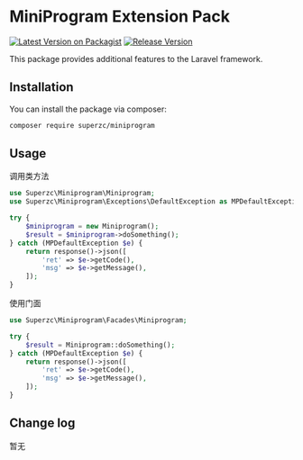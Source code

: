 # MiniProgram Extension Pack

[![Latest Version on Packagist](https://img.shields.io/packagist/v/superzc/miniprogram.svg?style=flat-square)](https://packagist.org/packages/superzc/miniprogram)
[![Release Version](https://img.shields.io/badge/release-1.0.1-red.svg)](https://github.com/supermanzcj/miniprogram/releases)

This package provides additional features to the Laravel framework.


## Installation

You can install the package via composer:

```bash
composer require superzc/miniprogram
```

## Usage

调用类方法
```php
use Superzc\Miniprogram\Miniprogram;
use Superzc\Miniprogram\Exceptions\DefaultException as MPDefaultException;

try {
    $miniprogram = new Miniprogram();
    $result = $miniprogram->doSomething();
} catch (MPDefaultException $e) {
    return response()->json([
        'ret' => $e->getCode(),
        'msg' => $e->getMessage(),
    ]);
}
```

使用门面
```php
use Superzc\Miniprogram\Facades\Miniprogram;

try {
    $result = Miniprogram::doSomething();
} catch (MPDefaultException $e) {
    return response()->json([
        'ret' => $e->getCode(),
        'msg' => $e->getMessage(),
    ]);
}
```

## Change log
暂无